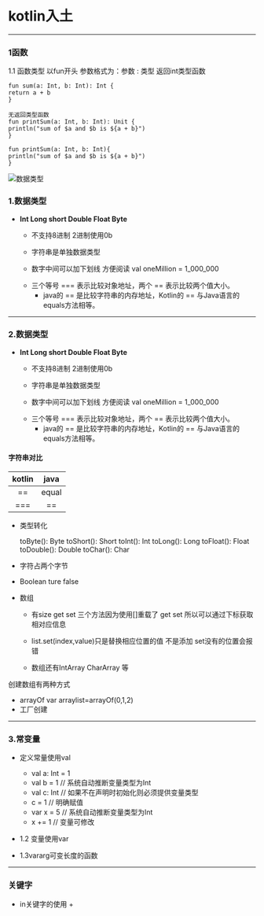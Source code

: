# kotlin入土

---


### 1函数
 1.1 函数类型
    以fun开头 参数格式为：参数 : 类型
    返回int类型函数
    
    fun sum(a: Int, b: Int): Int {
    return a + b
    }
    
    无返回类型函数 
    fun printSum(a: Int, b: Int): Unit {
    println("sum of $a and $b is ${a + b}")
    }
    
    fun printSum(a: Int, b: Int){
    println("sum of $a and $b is ${a + b}")
    }
 
 
 

![数据类型][1]


  [1]: ./images/1603263287628.jpg "1603263287628.jpg"
  
  
### 1.数据类型
- **Int Long short Double Float Byte**
   +  不支持8进制 2进制使用0b 
    + 字符串是单独数据类型
    
    + 数字中间可以加下划线 方便阅读  val oneMillion = 1_000_000
    
    * 三个等号 === 表示比较对象地址，两个 == 表示比较两个值大小。
        * java的 == 是比较字符串的内存地址，Kotlin的 == 与Java语言的equals方法相等。




 
 ---
 
 ### 2.数据类型
- **Int Long short Double Float Byte**
   +  不支持8进制 2进制使用0b 
    + 字符串是单独数据类型
    
    + 数字中间可以加下划线 方便阅读  val oneMillion = 1_000_000
    
    * 三个等号 === 表示比较对象地址，两个 == 表示比较两个值大小。
        * java的 == 是比较字符串的内存地址，Kotlin的 == 与Java语言的equals方法相等。

#### 字符串对比
    
|kotlin |	java|
|:--:|:----:|
|== |	equal|
|=== |	==|
    
-  类型转化
 
    toByte(): Byte
    toShort(): Short
    toInt(): Int
    toLong(): Long
    toFloat(): Float
    toDouble(): Double
    toChar(): Char
    
- 字符占两个字节
    
- Boolean ture false
    
- 数组
    + 有size get set 三个方法因为使用[]重载了 get set 所以可以通过下标获取相对应信息
    + list.set(index,value)只是替换相应位置的值 不是添加 set没有的位置会报错
    
    + 数组还有IntArray CharArray 等
    
创建数组有两种方式
     
- arrayOf   var arraylist=arrayOf(0,1,2)
- 工厂创建 

---

### 3.常变量
 - 定义常量使用val
    + val a: Int = 1  
    + val b = 1       // 系统自动推断变量类型为Int
    + val c: Int      // 如果不在声明时初始化则必须提供变量类型
    + c = 1           // 明确赋值
    + var x = 5        // 系统自动推断变量类型为Int
    + x += 1           // 变量可修改
 
  - 1.2  变量使用var
  - 1.3vararg可变长度的函数
  

---

### 关键字
+ in关键字的使用
    + 
  